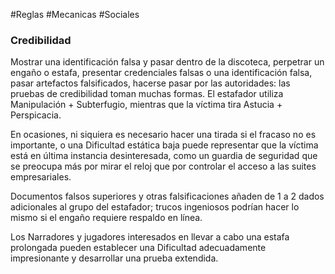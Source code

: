 #Reglas #Mecanicas #Sociales 

### Credibilidad

Mostrar una identificación falsa y pasar dentro de la discoteca, perpetrar un engaño o estafa, presentar credenciales falsas o una identificación falsa, pasar artefactos falsificados, hacerse pasar por las autoridades: las pruebas de credibilidad toman muchas formas. El estafador utiliza Manipulación + Subterfugio, mientras que la víctima tira Astucia + Perspicacia.

En ocasiones, ni siquiera es necesario hacer una tirada si el fracaso no es importante, o una Dificultad estática baja puede representar que la víctima está en última instancia desinteresada, como un guardia de seguridad que se preocupa más por mirar el reloj que por controlar el acceso a las suites empresariales.

Documentos falsos superiores y otras falsificaciones añaden de 1 a 2 dados adicionales al grupo del estafador; trucos ingeniosos podrían hacer lo mismo si el engaño requiere respaldo en línea.

Los Narradores y jugadores interesados en llevar a cabo una estafa prolongada pueden establecer una Dificultad adecuadamente impresionante y desarrollar una prueba extendida.